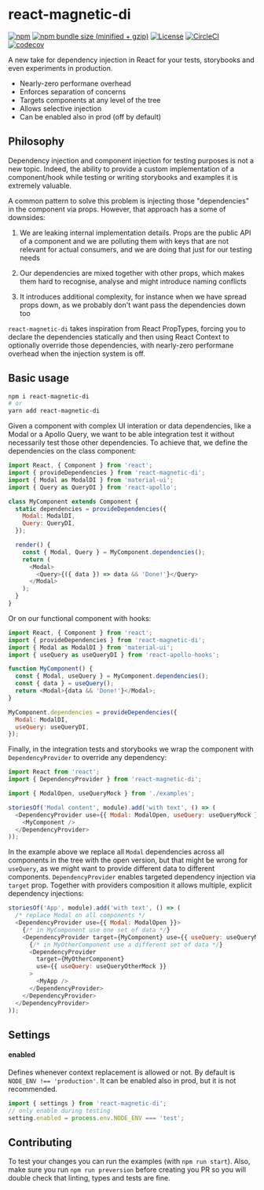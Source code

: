 # react-magnetic-di

[![npm](https://img.shields.io/npm/v/react-magnetic-di.svg)](https://www.npmjs.com/package/react-magnetic-di)
[![npm bundle size (minified + gzip)](https://img.shields.io/bundlephobia/minzip/react-magnetic-di.svg)](https://bundlephobia.com/result?p=react-magnetic-di)
[![License](https://img.shields.io/:license-MIT-blue.svg)](http://albertogasparin.mit-license.org)
[![CircleCI](https://circleci.com/gh/albertogasparin/react-magnetic-di.svg?style=shield&circle-token=17a5f372d198e27098226779bc1afd8fd6a2fb3a)](https://circleci.com/gh/albertogasparin/react-magnetic-di)
[![codecov](https://codecov.io/gh/albertogasparin/react-magnetic-di/branch/master/graph/badge.svg)](https://codecov.io/gh/albertogasparin/react-magnetic-di)

A new take for dependency injection in React for your tests, storybooks and even experiments in production.

- Nearly-zero performane overhead
- Enforces separation of concerns
- Targets components at any level of the tree
- Allows selective injection
- Can be enabled also in prod (off by default)

## Philosophy

Dependency injection and component injection for testing purposes is not a new topic. Indeed, the ability to provide a custom implementation of a component/hook while testing or writing storybooks and examples it is extremely valuable.

A common pattern to solve this problem is injecting those "dependencies" in the component via props. However, that approach has a some of downsides:

1. We are leaking internal implementation details. Props are the public API of a component and we are polluting them with keys that are not relevant for actual consumers, and we are doing that just for our testing needs

2. Our dependencies are mixed together with other props, which makes them hard to recognise, analyse and might introduce naming conflicts

3. It introduces additional complexity, for instance when we have spread props down, as we probably don't want pass the dependencies down too

`react-magnetic-di` takes inspiration from React PropTypes, forcing you to declare the dependencies statically and then using React Context to optionally override those dependencies, with nearly-zero performane overhead when the injection system is off.

## Basic usage

```sh
npm i react-magnetic-di
# or
yarn add react-magnetic-di
```

Given a component with complex UI interation or data dependencies, like a Modal or a Apollo Query, we want to be able integration test it without necessarily test those other dependencies.
To achieve that, we define the dependencies on the class component:

```js
import React, { Component } from 'react';
import { provideDependencies } from 'react-magnetic-di';
import { Modal as ModalDI } from 'material-ui';
import { Query as QueryDI } from 'react-apollo';

class MyComponent extends Component {
  static dependencies = provideDependencies({
    Modal: ModalDI,
    Query: QueryDI,
  });

  render() {
    const { Modal, Query } = MyComponent.dependencies();
    return (
      <Modal>
        <Query>{({ data }) => data && 'Done!'}</Query>
      </Modal>
    );
  }
}
```

Or on our functional component with hooks:

```js
import React, { Component } from 'react';
import { provideDependencies } from 'react-magnetic-di';
import { Modal as ModalDI } from 'material-ui';
import { useQuery as useQueryDI } from 'react-apollo-hooks';

function MyComponent() {
  const { Modal, useQuery } = MyComponent.dependencies();
  const { data } = useQuery();
  return <Modal>{data && 'Done!'}</Modal>;
}

MyComponent.dependencies = provideDependencies({
  Modal: ModalDI,
  useQuery: useQueryDI,
});
```

Finally, in the integration tests and storybooks we wrap the component with `DependencyProvider` to override any dependency:

```js
import React from 'react';
import { DependencyProvider } from 'react-magnetic-di';

import { ModalOpen, useQueryMock } from './examples';

storiesOf('Modal content', module).add('with text', () => (
  <DependencyProvider use={{ Modal: ModalOpen, useQuery: useQueryMock }}>
    <MyComponent />
  </DependencyProvider>
));
```

In the example above we replace all `Modal` dependencies across all components in the tree with the open version, but that might be wrong for `useQuery`, as we might want to provide different data to different components. `DependencyProvider` enables targeted dependency injection via `target` prop. Together with providers composition it allows multiple, explicit dependency injections:

```js
storiesOf('App', module).add('with text', () => (
  /* replace Modal on all components */
  <DependencyProvider use={{ Modal: ModalOpen }}>
    {/* in MyComponent use one set of data */}
    <DependencyProvider target={MyComponent} use={{ useQuery: useQueryMock }}>
      {/* in MyOtherComponent use a different set of data */}
      <DependencyProvider
        target={MyOtherComponent}
        use={{ useQuery: useQueryOtherMock }}
      >
        <MyApp />
      </DependencyProvider>
    </DependencyProvider>
  </DependencyProvider>
));
```

## Settings

#### enabled

Defines whenever context replacement is allowed or not. By default is `NODE_ENV !== 'production'`. It can be enabled also in prod, but it is not recommended.

```js
import { settings } from 'react-magnetic-di';
// only enable during testing
setting.enabled = process.env.NODE_ENV === 'test';
```

## Contributing

To test your changes you can run the examples (with `npm run start`).
Also, make sure you run `npm run preversion` before creating you PR so you will double check that linting, types and tests are fine.
